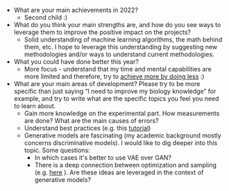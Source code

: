 -  What are your main achievements in 2022?
	- Second child :)
-   What do you think your main strengths are, and how do you see ways to leverage them to improve the positive impact on the projects?
	- Solid understanding of machine learning algorithms, the math behind them, etc. I hope to leverage this understanding by suggesting new methodologies and/or ways to understand current methodologies.
-   What you could have done better this year?
	- More focus - understand that my time and mental capabilities are more limited and therefore, try to [achieve more by doing less](https://hbr.org/2020/05/want-to-be-more-productive-try-doing-less) :)
-   What are your main areas of development? Please try to be more specific than just saying “I need to improve my biology knowledge” for example, and try to write what are the specific topics you feel you need to learn about.
	- Gain more knowledge on the experimental part. How measurements are done? What are the main causes of errors? 
	- Understand best practices (e.g. this [tutorial](https://www.sc-best-practices.org/conditions/perturbation_modeling.html#predicting-cd4t-responses-to-ifn-stimulation))
	- Generative models are fascinating (my academic background mostly concerns discriminative models). I would like to dig deeper into this topic. Some questions:
		- In which cases it's better to use VAE over GAN?
		- There is a deep connection between optimization and sampling (e.g. [here](https://arxiv.org/abs/2109.01080) ). Are these ideas are leveraged in the context of generative models?
		
	
		 